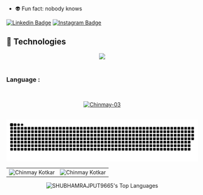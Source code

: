 - 👽 Fun fact: nobody knows

[![Linkedin Badge](https://img.shields.io/badge/-Shubham.Rajput-blue?style=flat-square&logo=Linkedin&logoColor=white&link=https://www.linkedin.com/in/shubhamrajput07/)](https://www.linkedin.com/in/shubhamrajput07/)
[![Instagram Badge](https://img.shields.io/badge/-Shubham.Rajput-purple?style=flat-square&logo=instagram&logoColor=white&link=https://www.instagram.com/_shubhamrajput_07/)](https://www.instagram.com/_shubhamrajput_07/)





## 🥷  Technologies

<p align="center">
  <img src = "https://i.giphy.com/media/v1.Y2lkPTc5MGI3NjExenM0bWRoMHl3cjdyMDRiYm90MXg4MzA0azRvdjU5bjIzMG1sZ3l0ZiZlcD12MV9pbnRlcm5hbF9naWZfYnlfaWQmY3Q9Zw/HscDLzkO8EOTmgkhQP/giphy.gif" width = 100px> <br>
<br>

### Language :

<br>

<p align="center"> <a href="https://github.com/ryo-ma/github-profile-trophy"><img src="https://github-profile-trophy.vercel.app/?username=SHUBHAMRAJPUT9665" alt="Chinmay-03" /></a> </p>

<div align="center">
<br clear="both">

<img src="https://raw.githubusercontent.com/ankurg132/ankurg132/output/snake.svg" alt="Snake animation" />
</div>


<table>
  <tr>
    <td><img src="https://github-readme-stats.vercel.app/api?username=SHUBHAMRAJPUT9665&theme=dark&show_icons=true&hide_border=false&count_private=true"" alt="Chinmay Kotkar" /></td>
     <td><img src="https://github-readme-streak-stats.herokuapp.com/?user=SHUBHAMRAJPUT9665&theme=dark&hide_border=false" alt="Chinmay Kotkar" /></td>
  </tr>
</table>

<center>

![SHUBHAMRAJPUT9665's Top Languages](https://github-readme-stats.vercel.app/api/top-langs/?username=SHUBHAMRAJPUT9665&theme=dark&show_icons=true&hide_border=false&layout=compact)
</center>
 
